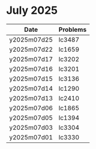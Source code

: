 # July 2025

| Date        | Problems |
| ----------- | -------- |
| y2025m07d25 | lc3487   |
| y2025m07d22 | lc1659   |
| y2025m07d17 | lc3202   |
| y2025m07d16 | lc3201   |
| y2025m07d15 | lc3136   |
| y2025m07d14 | lc1290   |
| y2025m07d13 | lc2410   |
| y2025m07d06 | lc1865   |
| y2025m07d05 | lc1394   |
| y2025m07d03 | lc3304   |
| y2025m07d01 | lc3330   |
